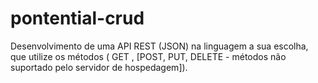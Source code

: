 # pontential-crud
Desenvolvimento de uma API REST (JSON) na linguagem a sua escolha, que utilize os métodos ( ​GET ​, [​POST​, ​PUT​, DELETE​ - métodos não suportado pelo servidor de hospedagem]).
